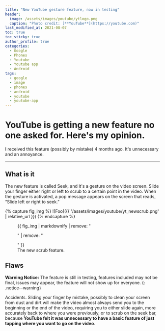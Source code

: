```yaml
---
title: "New YouTube gesture feature, now in testing"
header:
  image: /assets/images/youtube/ytlogo.png
  caption: "Photo credit: [**YouTube**](https://youtube.com)"
last_modified_at: 2021-08-07
toc: true
toc_sticky: true
author_profile: true
categories:
  - Google
  - Phones
  - Youtube
  - Youtube app
  - Android
tags:
  - google
  - image
  - phones
  - android
  - youtube
  - youtube-app
---
```


# YouTube is getting a new feature no one asked for. Here's my opinion.

I received this feature (possibly by mistake) 4 months ago. It's unnecessary and an annoyance.

---

## What is it

The new feature is called Seek, and it's a gesture on the video screen. Slide your finger either right or left to scrub to a certain point in the video. When the gesture is activated, a pop message appears on the screen that reads, “Slide left or right to seek.”

{% capture fig_img %}
![Foo]({{ '/assets/images/youtube/yt_newscrub.png' | relative_url }})
{% endcapture %}

<figure>
  {{ fig_img | markdownify | remove: "<p>" | remove: "</p>" }}
  <figcaption>The new scrub feature.</figcaption>
</figure>

## Flaws

**Warning Notice:** The feature is still in testing, features included may not be final, issues may appear, the feature will not show up for everyone.
{: .notice--warning}

Accidents. Sliding your finger by mistake, possibly to clean your screen from dust and dirt will make the video almost always send you to the beginning or the end of the video, requiring you to either slide again, more accurately back to where you were previously, or to scrub on the seek bar, because **YouTube felt it was unnecessary to have a basic feature of just tapping where you want to go on the video**.
